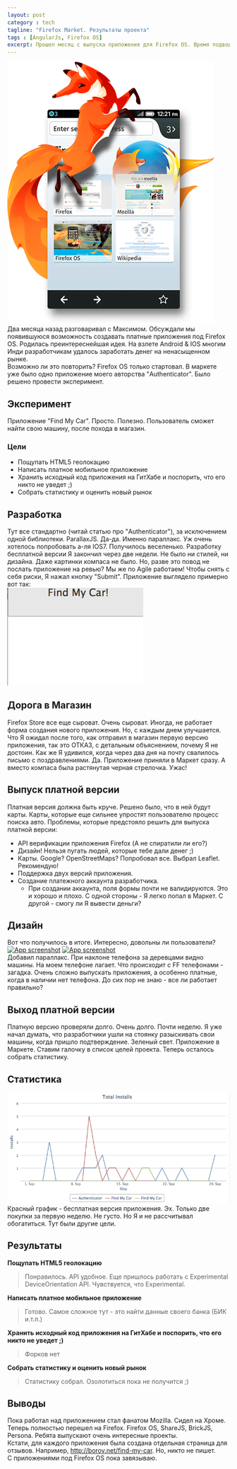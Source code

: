 ```yaml
---
layout: post
category : tech
tagline: "Firefox Market. Результаты проекта"
tags : [AngularJs, Firefox OS]
excerpt: Прошел месяц с выпуска приложения для Firefox OS. Время подводить результаты.
---
```

![Firefox OS](/images/foxy-splash.png)  
Два месяца назад разговаривал с Максимом. Обсуждали мы появившуюся возможность создавать платные приложения под Firefox OS. 
Родилась преинтереснейшая идея. На взлете Android & IOS многим Инди разработчикам удалось заработать денег на ненасыщенном рынке.  
Возможно ли это повторить? Firefox OS только стартовал.
В маркете уже было одно приложение моего авторства "Authenticator". Было решено провести эксперимент.

## Эксперимент
Приложение "Find My Car". Просто. Полезно. Пользователь сможет найти свою машину, после похода в магазин.
### Цели
* Пощупать HTML5 геолокацию
* Написать платное мобильное приложение
* Хранить исходный код приложения на ГитХабе и поспорить, что его никто не уведет ;)
* Собрать статистику и оценить новый рынок

## Разработка
Тут все стандартно (читай статью про "Authenticator"), за исключением одной библиотеки. ParallaxJS. Да-да. Именно параллакс. Уж очень хотелось попробовать а-ля IOS7. Получилось веселенько.
Разработку бесплатной версии Я закончил через две недели. Не было ни стилей, ни дизайна. Даже картинки компаса не было. Но, разве это повод не послать приложение на ревью? Мы же по Agile работаем! Чтобы снять с себя риски, Я нажал кнопку "Submit".
Приложение выглядело примерно вот так:  
![App first version](/images/app-draft.png)

## Дорога в Магазин
Firefox Store все еще сыроват. Очень сыроват. Иногда, не работает форма создания нового приложения. Но, с каждым днем улучшается.  
Что Я ожидал после того, как отправил в магазин первую версию приложения, так это ОТКАЗ, с детальным объяснением, почему Я не достоин. Как же Я удивился, когда через два дня на почту свалилось письмо с поздравлениями. Да. Приложение приняли в Маркет сразу. А вместо компаса была растянутая черная стрелочка. Ужас!

## Выпуск платной версии
Платная версия должна быть круче. Решено было, что в ней будут карты. Карты, которые еще сильнее упростят пользователю процесс поиска авто.
Проблемы, которые предстояло решить для выпуска платной версии:  

* API верификации приложения Firefox (А не спиратили ли его?)
* Дизайн! Нельзя пугать людей, которые тебе дали денег ;)
* Карты. Google? OpenStreetMaps? Попробовал все. Выбрал Leaflet. Рекомендую!
* Поддержка двух версий приложения.
* Создание платежного аккаунта разработчика. 
  * При создании аккаунта, поля формы почти не валидируются. Это и хорошо и плохо. С одной стороны - Я легко попал в Маркет. С другой - смогу ли Я вывести деньги?

## Дизайн
Вот что получилось в итоге. Интересно, довольны ли пользователи?  
[![App screenshot](https://raw.github.com/WonderBeat/Find-My-Car-Firefox-OS/master/screenshot-1.png)](https://marketplace.firefox.com/app/find-my-car/)
[![App screenshot](https://raw.github.com/WonderBeat/Find-My-Car-Firefox-OS/master/screenshot-2.png)](https://marketplace.firefox.com/app/find-my-car/)  
Добавил параллакс. При наклоне телефона за деревцами видно машины. На моем телефоне лагает. Что происходит с FF телефонами - загадка. Очень сложно выпускать приложения, а особенно платные, когда в наличии нет телефона. До сих пор не знаю - все ли работает правильно?

## Выход платной версии
Платную версию проверяли долго. Очень долго. Почти неделю. Я уже начал думать, что разработчики ушли на стоянку разыскивать свои машины, когда пришло подтверждение. Зеленый свет. Приложение в Маркете. Ставим галочку в список целей проекта. Теперь осталось собрать статистику.

## Статистика
![App sale stats](/images/fmc-stats.png)  
Красный график - бесплатная версия приложения.
Эх. Только две покупки за первую неделю. Не густо. Но Я и не рассчитывал обогатиться. Тут были другие цели.

## Результаты
**Пощупать HTML5 геолокацию**
 > Понравилось. API удобное. Еще пришлось работать с Experimental DeviceOrientation API. Чувствуется, что Experimental.  

**Написать платное мобильное приложение**
 > Готово. Самое сложное тут - это найти данные своего банка (БИК и.т.п.)  

**Хранить исходный код приложения на ГитХабе и поспорить, что его никто не уведет ;)**
 > Форков нет  

**Собрать статистику и оценить новый рынок**
 > Статистику собрал. Озолотиться пока не получится ;)  

## Выводы
Пока работал над приложением стал фанатом Mozilla. Сидел на Хроме. Теперь полностью перешел на Firefox. Firefox OS, ShareJS, BrickJS, Persona. Ребята выпускают очень интересные проекты.  
Кстати, для каждого приложения была создана отдельная страница для отзывов. Например, http://borov.net/find-my-car. Но, никто не пишет.  
С приложениями под Firefox OS пока завязываю.
